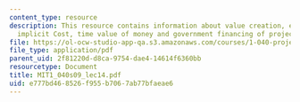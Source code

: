 ```yaml
---
content_type: resource
description: This resource contains information about value creation, explicit and
  implicit Cost, time value of money and government financing of project.
file: https://ol-ocw-studio-app-qa.s3.amazonaws.com/courses/1-040-project-management-spring-2009/e777bd468526f955b7067ab77bfaeae6_MIT1_040s09_lec14.pdf
file_type: application/pdf
parent_uid: 2f81220d-d8ca-9754-dae4-14614f6360bb
resourcetype: Document
title: MIT1_040s09_lec14.pdf
uid: e777bd46-8526-f955-b706-7ab77bfaeae6
---
```

